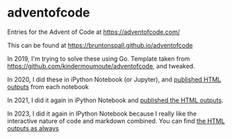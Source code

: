 # adventofcode
Entries for the Advent of Code at https://adventofcode.com/

This can be found at https://bruntonspall.github.io/adventofcode

In 2019, I'm trying to solve these using Go.  Template taken from https://github.com/kindermoumoute/adventofcode, and tweaked.

In 2020, I did these in iPython Notebook (or Jupyter), and [published HTML outputs](https://bruntonspall.github.io/adventofcode/2020/) from each notebook

In 2021, I did it again in iPython Notebook and [published the HTML outputs](https://bruntonspall.github.io/adventofcode/2021/).

In 2023, I did it again in IPython Notebook because I really like the interactive nature of code and markdown combined.  You can find [the HTML outputs as always](https://bruntonspall.github.io/adventofcode/2023)
